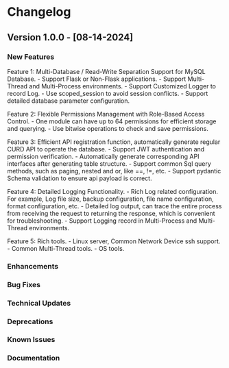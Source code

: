 # Changelog

## Version 1.0.0 - [08-14-2024]

### New Features

Feature 1: Multi-Database / Read-Write Separation Support for MySQL Database.
    - Support Flask or Non-Flask applications.
    - Support Multi-Thread and Multi-Process environments.
    - Support Customized Logger to record Log.
    - Use scoped_session to avoid session conflicts.
    - Support detailed database parameter configuration.

Feature 2: Flexible Permissions Management with Role-Based Access Control.
    - One module can have up to 64 permissions for efficient storage and querying.
    - Use bitwise operations to check and save permissions.

Feature 3: Efficient API registration function, automatically generate regular CURD API to operate the database.
    - Support JWT authentication and permission verification.
    - Automatically generate corresponding API interfaces after generating table structure.
    - Support common Sql query methods, such as paging, nested and or, like ==, !=, etc.
    - Support pydantic Schema validation to ensure api payload is correct.

Feature 4: Detailed Logging Functionality.
    -  Rich Log related configuration. For example, Log file size, backup configuration, file name configuration, format configuration, etc.
    -  Detailed log output, can trace the entire process from receiving the request to returning the response, which is convenient for troubleshooting.
    - Support Logging record in Multi-Process and Multi-Thread environments.

Feature 5: Rich tools.
    - Linux server, Common Network Device ssh support.
    - Common Multi-Thread tools.
    - OS tools.

### Enhancements

### Bug Fixes

### Technical Updates

### Deprecations

### Known Issues

### Documentation